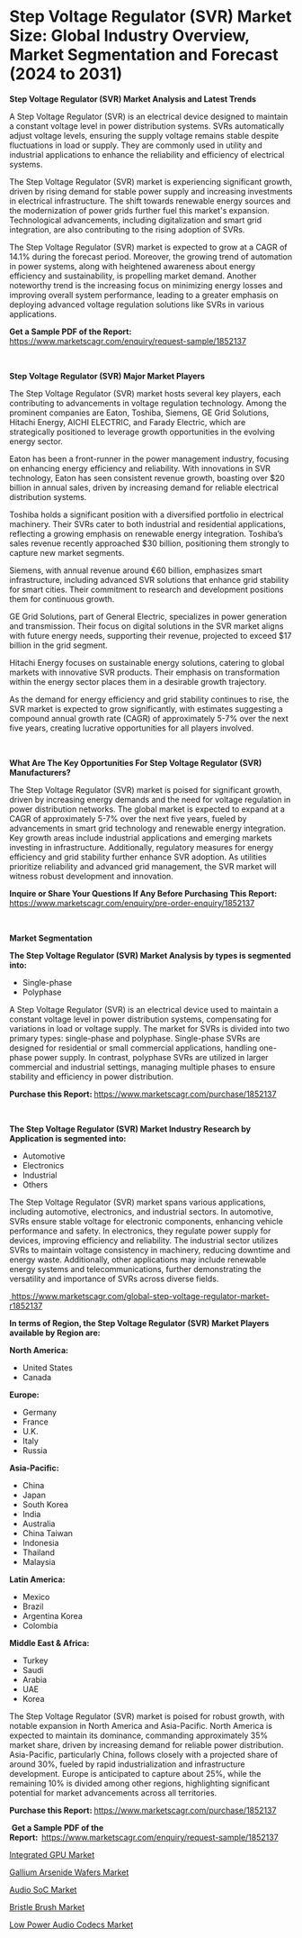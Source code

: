 <p><h1>Step Voltage Regulator (SVR) Market Size: Global Industry Overview, Market Segmentation and Forecast (2024 to 2031)</h1></p><p><strong>Step Voltage Regulator (SVR) Market Analysis and Latest Trends</strong></p>
<p><p>A Step Voltage Regulator (SVR) is an electrical device designed to maintain a constant voltage level in power distribution systems. SVRs automatically adjust voltage levels, ensuring the supply voltage remains stable despite fluctuations in load or supply. They are commonly used in utility and industrial applications to enhance the reliability and efficiency of electrical systems.</p><p>The Step Voltage Regulator (SVR) market is experiencing significant growth, driven by rising demand for stable power supply and increasing investments in electrical infrastructure. The shift towards renewable energy sources and the modernization of power grids further fuel this market's expansion. Technological advancements, including digitalization and smart grid integration, are also contributing to the rising adoption of SVRs. </p><p>The Step Voltage Regulator (SVR) market is expected to grow at a CAGR of 14.1% during the forecast period. Moreover, the growing trend of automation in power systems, along with heightened awareness about energy efficiency and sustainability, is propelling market demand. Another noteworthy trend is the increasing focus on minimizing energy losses and improving overall system performance, leading to a greater emphasis on deploying advanced voltage regulation solutions like SVRs in various applications.</p></p>
<p><strong>Get a Sample PDF of the Report:&nbsp;</strong> <a href="https://www.marketscagr.com/enquiry/request-sample/1852137?utm_campaign=1520&utm_medium=2&utm_source=Github&utm_content=ia&utm_term=18102024&utm_id=step-voltage-regulator-svr">https://www.marketscagr.com/enquiry/request-sample/1852137</a></p>
<p>&nbsp;</p>
<p><strong>Step Voltage Regulator (SVR) Major Market Players</strong></p>
<p><p>The Step Voltage Regulator (SVR) market hosts several key players, each contributing to advancements in voltage regulation technology. Among the prominent companies are Eaton, Toshiba, Siemens, GE Grid Solutions, Hitachi Energy, AICHI ELECTRIC, and Farady Electric, which are strategically positioned to leverage growth opportunities in the evolving energy sector.</p><p>Eaton has been a front-runner in the power management industry, focusing on enhancing energy efficiency and reliability. With innovations in SVR technology, Eaton has seen consistent revenue growth, boasting over $20 billion in annual sales, driven by increasing demand for reliable electrical distribution systems.</p><p>Toshiba holds a significant position with a diversified portfolio in electrical machinery. Their SVRs cater to both industrial and residential applications, reflecting a growing emphasis on renewable energy integration. Toshiba’s sales revenue recently approached $30 billion, positioning them strongly to capture new market segments.</p><p>Siemens, with annual revenue around €60 billion, emphasizes smart infrastructure, including advanced SVR solutions that enhance grid stability for smart cities. Their commitment to research and development positions them for continuous growth.</p><p>GE Grid Solutions, part of General Electric, specializes in power generation and transmission. Their focus on digital solutions in the SVR market aligns with future energy needs, supporting their revenue, projected to exceed $17 billion in the grid segment.</p><p>Hitachi Energy focuses on sustainable energy solutions, catering to global markets with innovative SVR products. Their emphasis on transformation within the energy sector places them in a desirable growth trajectory.</p><p>As the demand for energy efficiency and grid stability continues to rise, the SVR market is expected to grow significantly, with estimates suggesting a compound annual growth rate (CAGR) of approximately 5-7% over the next five years, creating lucrative opportunities for all players involved.</p></p>
<p>&nbsp;</p>
<p><strong>What Are The Key Opportunities For Step Voltage Regulator (SVR) Manufacturers?</strong></p>
<p><p>The Step Voltage Regulator (SVR) market is poised for significant growth, driven by increasing energy demands and the need for voltage regulation in power distribution networks. The global market is expected to expand at a CAGR of approximately 5-7% over the next five years, fueled by advancements in smart grid technology and renewable energy integration. Key growth areas include industrial applications and emerging markets investing in infrastructure. Additionally, regulatory measures for energy efficiency and grid stability further enhance SVR adoption. As utilities prioritize reliability and advanced grid management, the SVR market will witness robust development and innovation.</p></p>
<p><strong>Inquire or Share Your Questions If Any Before Purchasing This Report:</strong> <a href="https://www.marketscagr.com/enquiry/pre-order-enquiry/1852137?utm_campaign=1520&utm_medium=2&utm_source=Github&utm_content=ia&utm_term=18102024&utm_id=step-voltage-regulator-svr">https://www.marketscagr.com/enquiry/pre-order-enquiry/1852137</a></p>
<p>&nbsp;</p>
<p><strong>Market Segmentation</strong></p>
<p><strong>The Step Voltage Regulator (SVR) Market Analysis by types is segmented into:</strong></p>
<p><ul><li>Single-phase</li><li>Polyphase</li></ul></p>
<p><p>A Step Voltage Regulator (SVR) is an electrical device used to maintain a constant voltage level in power distribution systems, compensating for variations in load or voltage supply. The market for SVRs is divided into two primary types: single-phase and polyphase. Single-phase SVRs are designed for residential or small commercial applications, handling one-phase power supply. In contrast, polyphase SVRs are utilized in larger commercial and industrial settings, managing multiple phases to ensure stability and efficiency in power distribution.</p></p>
<p><strong>Purchase this Report:&nbsp;</strong><a href="https://www.marketscagr.com/purchase/1852137?utm_campaign=1520&utm_medium=2&utm_source=Github&utm_content=ia&utm_term=18102024&utm_id=step-voltage-regulator-svr">https://www.marketscagr.com/purchase/1852137</a></p>
<p>&nbsp;</p>
<p><strong>The Step Voltage Regulator (SVR) Market Industry Research by Application is segmented into:</strong></p>
<p><ul><li>Automotive</li><li>Electronics</li><li>Industrial</li><li>Others</li></ul></p>
<p><p>The Step Voltage Regulator (SVR) market spans various applications, including automotive, electronics, and industrial sectors. In automotive, SVRs ensure stable voltage for electronic components, enhancing vehicle performance and safety. In electronics, they regulate power supply for devices, improving efficiency and reliability. The industrial sector utilizes SVRs to maintain voltage consistency in machinery, reducing downtime and energy waste. Additionally, other applications may include renewable energy systems and telecommunications, further demonstrating the versatility and importance of SVRs across diverse fields.</p></p>
<p><a href="https://www.marketscagr.com/global-step-voltage-regulator-market-r1852137?utm_campaign=1520&utm_medium=2&utm_source=Github&utm_content=ia&utm_term=18102024&utm_id=step-voltage-regulator-svr">&nbsp;https://www.marketscagr.com/global-step-voltage-regulator-market-r1852137</a></p>
<p><strong>In terms of Region, the Step Voltage Regulator (SVR) Market Players available by Region are:</strong></p>
<p>
    <p> <strong> North America: </strong>
        <ul>
            <li>United States</li>
            <li>Canada</li>
        </ul>
        </p> 
    <p> <strong> Europe: </strong>
        <ul>
            <li>Germany</li>
            <li>France</li>
            <li>U.K.</li>
            <li>Italy</li>
            <li>Russia</li>
        </ul>
        </p> 
    <p> <strong> Asia-Pacific: </strong>
        <ul>
            <li>China</li>
            <li>Japan</li>
            <li>South Korea</li>
            <li>India</li>
            <li>Australia</li>
            <li>China Taiwan</li>
            <li>Indonesia</li>
            <li>Thailand</li>
            <li>Malaysia</li>
        </ul>
        </p> 
    <p> <strong> Latin America: </strong>
        <ul>
            <li>Mexico</li>
            <li>Brazil</li>
            <li>Argentina Korea</li>
            <li>Colombia</li>
        </ul>
        </p> 
    <p> <strong> Middle East & Africa: </strong>
        <ul>
            <li>Turkey</li>
            <li>Saudi</li>
            <li>Arabia</li>
            <li>UAE</li>
            <li>Korea</li>
        </ul>
    </p>
    </p>
<p><p>The Step Voltage Regulator (SVR) market is poised for robust growth, with notable expansion in North America and Asia-Pacific. North America is expected to maintain its dominance, commanding approximately 35% market share, driven by increasing demand for reliable power distribution. Asia-Pacific, particularly China, follows closely with a projected share of around 30%, fueled by rapid industrialization and infrastructure development. Europe is anticipated to capture about 25%, while the remaining 10% is divided among other regions, highlighting significant potential for market advancements across all territories.</p></p>
<p><strong>Purchase this Report: </strong><a href="https://www.marketscagr.com/purchase/1852137?utm_campaign=1520&utm_medium=2&utm_source=Github&utm_content=ia&utm_term=18102024&utm_id=step-voltage-regulator-svr">https://www.marketscagr.com/purchase/1852137</a></p>
<p>&nbsp;<strong>Get a Sample PDF of the Report:&nbsp;&nbsp;</strong><a href="https://www.marketscagr.com/enquiry/request-sample/1852137?utm_campaign=1520&utm_medium=2&utm_source=Github&utm_content=ia&utm_term=18102024&utm_id=step-voltage-regulator-svr">https://www.marketscagr.com/enquiry/request-sample/1852137</a></p>
<p><strong></strong></p>
<p><p><a href="https://www.linkedin.com/pulse/integrated-gpu-market-velocity-14-cagr-trajectory-2024-2031-qnwuf?utm_campaign=1520&utm_medium=2&utm_source=Github&utm_content=ia&utm_term=18102024&utm_id=step-voltage-regulator-svr">Integrated GPU Market</a></p><p><a href="https://www.linkedin.com/pulse/gallium-arsenide-wafers-market-global-regional-analysis-nyckc?utm_campaign=1520&utm_medium=2&utm_source=Github&utm_content=ia&utm_term=18102024&utm_id=step-voltage-regulator-svr">Gallium Arsenide Wafers Market</a></p><p><a href="https://www.linkedin.com/pulse/surfing-audio-soc-wave-riding-market-currents-2031-genius-market-xplqf?utm_campaign=1520&utm_medium=2&utm_source=Github&utm_content=ia&utm_term=18102024&utm_id=step-voltage-regulator-svr">Audio SoC Market</a></p><p><a href="https://www.linkedin.com/pulse/market-forecasting-change-global-bristle-brush-dynamics-future-yonbe?utm_campaign=1520&utm_medium=2&utm_source=Github&utm_content=ia&utm_term=18102024&utm_id=step-voltage-regulator-svr">Bristle Brush Market</a></p><p><a href="https://www.linkedin.com/pulse/low-power-audio-codecs-market-share-analysis-growth-trends-es4df?utm_campaign=1520&utm_medium=2&utm_source=Github&utm_content=ia&utm_term=18102024&utm_id=step-voltage-regulator-svr">Low Power Audio Codecs Market</a></p></p>